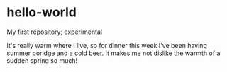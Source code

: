 # hello-world
My first repository; experimental

It's really warm where I live, so for dinner this week I've been having summer poridge and a cold beer. It makes me not dislike the warmth of a sudden spring so much!
